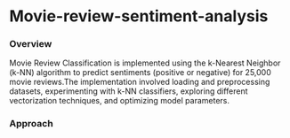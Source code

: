 # Movie-review-sentiment-analysis

### Overview
Movie Review Classification is implemented using the k-Nearest Neighbor (k-NN) algorithm to predict sentiments (positive or negative) for 25,000 movie reviews.The implementation involved loading and preprocessing datasets, experimenting with k-NN classifiers, exploring different vectorization techniques, and optimizing model parameters.

### Approach
